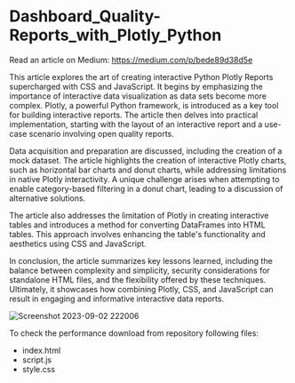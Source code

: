 # Dashboard_Quality-Reports_with_Plotly_Python


Read an article on Medium: https://medium.com/p/bede89d38d5e

This article explores the art of creating interactive Python Plotly Reports supercharged with CSS and JavaScript. It begins by emphasizing the importance of interactive data visualization as data sets become more complex. Plotly, a powerful Python framework, is introduced as a key tool for building interactive reports. The article then delves into practical implementation, starting with the layout of an interactive report and a use-case scenario involving open quality reports.

Data acquisition and preparation are discussed, including the creation of a mock dataset. The article highlights the creation of interactive Plotly charts, such as horizontal bar charts and donut charts, while addressing limitations in native Plotly interactivity. A unique challenge arises when attempting to enable category-based filtering in a donut chart, leading to a discussion of alternative solutions.

The article also addresses the limitation of Plotly in creating interactive tables and introduces a method for converting DataFrames into HTML tables. This approach involves enhancing the table's functionality and aesthetics using CSS and JavaScript.

In conclusion, the article summarizes key lessons learned, including the balance between complexity and simplicity, security considerations for standalone HTML files, and the flexibility offered by these techniques. Ultimately, it showcases how combining Plotly, CSS, and JavaScript can result in engaging and informative interactive data reports.

![Screenshot 2023-09-02 222006](https://github.com/pit9921/Dashboard---Quality-Reports/assets/77811022/66a7b682-6bbe-4588-88b9-da35ce42d375)


To check the performance download from repository following files: 
- index.html
- script.js
- style.css
